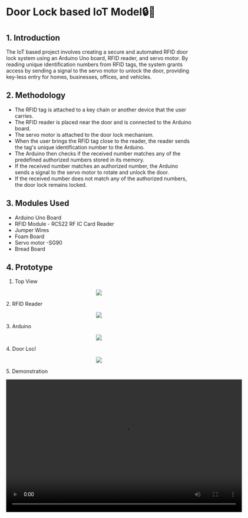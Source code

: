 # Door Lock based IoT Model🔒🔑

## 1. Introduction
The IoT based project involves creating a secure and automated RFID door lock system using an Arduino Uno board, RFID reader, and servo motor. By reading unique identification numbers from RFID tags, the system grants access by sending a signal to the servo motor to unlock the door, providing key-less entry for homes, businesses, offices, and vehicles.
## 2. Methodology 
- The RFID tag is attached to a key chain or another device that the user carries.
- The RFID reader is placed near the door and is connected to the Arduino board.
- The servo motor is attached to the door lock mechanism.
- When the user brings the RFID tag close to the reader, the reader sends the tag's unique identification number to the Arduino.
- The Arduino then checks if the received number matches any of the predefined authorized numbers stored in its memory.
- If the received number matches an authorized number, the Arduino sends a signal to the servo motor to rotate and unlock the door.
- If the received number does not match any of the authorized numbers, the door lock remains locked.
## 3. Modules Used 
- Arduino Uno Board
- RFID Module - RC522 RF IC Card Reader
- Jumper Wires
- Foam Board
- Servo motor -SG90
- Bread Board
## 4. Prototype
1. Top View
<p align="center">
  <img src="/images/img1.png"/>

</p>
2. RFID Reader
<p align="center">
  <img src="/images/img2.png"/>

</p>
3. Arduino
<p align="center">
  <img src="/images/img3.png"/>

</p>
4. Door Locl
<p align="center">
  <img src="/images/img4.png"/>

</p>
5. Demonstration
 <p align="center">
     <video width="640" height="360" controls>
       <source src="/images/vid.mp4" type="video/mp4">
     </video>
   </p>
